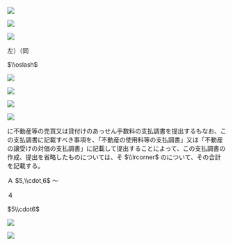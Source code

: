 ![](https://www.nta.go.jp/tmp/cce423a8-9fee-47ab-8b4c-565336581d47/images/a271de42f8980f0fdd953489e694af00a45fd35a8c4fd55737dd3e4c33341804.jpg)

![](https://www.nta.go.jp/tmp/cce423a8-9fee-47ab-8b4c-565336581d47/images/2549dfff149e35d7aacaeaa6ec915323ef4497d7788c9748e99df16619878276.jpg)

![](https://www.nta.go.jp/tmp/cce423a8-9fee-47ab-8b4c-565336581d47/images/b545a40097e463a2111987ff6383e87739899566b91d1880614bf99c2a47d255.jpg)

左）（同

$\\oslash$

![](https://www.nta.go.jp/tmp/cce423a8-9fee-47ab-8b4c-565336581d47/images/03d1bb26fbe265690a36fe63be96bb3484fcf2ce6acaa97b51e48b4d922088e3.jpg)

![](https://www.nta.go.jp/tmp/cce423a8-9fee-47ab-8b4c-565336581d47/images/83cda5888c109586dc91594adc87f8b0f06ff830a2067a421615cd506c8441e5.jpg)

![](https://www.nta.go.jp/tmp/cce423a8-9fee-47ab-8b4c-565336581d47/images/10cdfd8319625b24dccafc7f97f5110ed0c0d9d383a2e5e2a644600b8ed6fcf1.jpg)

![](https://www.nta.go.jp/tmp/cce423a8-9fee-47ab-8b4c-565336581d47/images/97384973497a4f1bfcaa49ad1b647421ee6b365f0d5403f220fe3db18f8297f3.jpg)

に不動産等の売買又は貸付けのあっせん手数料の支払調書を提出するもなお、この支払調書に記載すべき事項を、「不動産の使用料等の支払調書」又は「不動産の譲受けの対価の支払調書」に記載して提出することによって、この支払調書の作成、提出を省略したものについては、そ $\\lrcorner$ のについて、その合計を記載する。

Ａ $5,\\cdot,6$ ～

４

$5\\cdot6$

![](https://www.nta.go.jp/tmp/cce423a8-9fee-47ab-8b4c-565336581d47/images/9cc03f156c0641ce4773c82577ef342ff989327c3d321420186fd918cb837a1a.jpg)

![](https://www.nta.go.jp/tmp/cce423a8-9fee-47ab-8b4c-565336581d47/images/71c4d2d9f5b5187f6e40f00f1a3f170058f70cddb42fc710559eb5ee6f0b79c0.jpg)